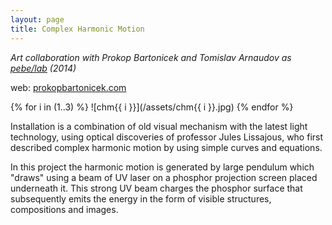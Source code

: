 ```yaml
---
layout: page
title: Complex Harmonic Motion
---
```


*Art collaboration with Prokop Bartonicek and Tomislav Arnaudov as [pebe/lab](/pebe-lab) (2014)*

web: [prokopbartonicek.com](http://www.prokopbartonicek.com/complex-harmonic-motion)

{% for i in (1..3) %}
![chm{{ i }}](/assets/chm{{ i }}.jpg)
{% endfor %}

Installation is a combination of old visual mechanism with the latest light technology, using optical discoveries of professor Jules Lissajous, who first described complex harmonic motion by using simple curves and equations.

In this project the harmonic motion is generated by large pendulum which "draws" using a beam of UV laser on a phosphor projection screen placed underneath it. This strong UV beam charges the phosphor surface that subsequently emits the energy in the form of visible structures, compositions and images.
